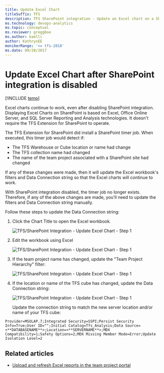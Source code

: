 ```yaml
---
title: Update Excel Chart
titleSuffix: TFS
description: TFS SharePoint integration - Update an Excel chart on a SharePoint site
ms.technology: devops-analytics
ms.topic: conceptual
ms.reviewer: greggboe
ms.author: kaelli
author: KathrynEE
monikerRange: '<= tfs-2018'
ms.date: 09/28/2017
---
```


# Update Excel Chart after SharePoint integration is disabled

[!INCLUDE [temp](../includes/about-sharepoint-deprecation.md)]

Excel charts continue to work, even after disabling SharePoint integration. Displaying Excel Charts on SharePoint is based on Excel, Office Online Server, and SQL Server Reporting and Analysis technologies. It doesn't require the TFS Extension for SharePoint to operate.

The TFS Extension for SharePoint did install a SharePoint timer job. When executed, this timer job would detect if:

* The TFS Warehouse or Cube location or name had change
* The TFS collection name had changed
* The name of the team project associated with a SharePoint site had changed

If any of these changes were made, then it will update the Excel workbook's filters and Data Connection string so that the Excel charts will continue to work.

With SharePoint integration disabled, the timer job no longer exists. Therefore, if any of the above changes are made, you'll need to update the filters and Data Connection string manually.

Follow these steps to update the Data Connection string:

1.  Click the Chart Title to open the Excel workbook.

    ![TFS/SharePoint Integration - Update Excel Chart - Step 1](./media/update-excel-chart-step-1-click-title.png)

2.  Edit the workbook using Excel

    ![TFS/SharePoint Integration - Update Excel Chart - Step 1](./media/update-excel-chart-step-2.png)

3.  If the team project name has changed, update the "Team Project Hierarchy" filter:

    ![TFS/SharePoint Integration - Update Excel Chart - Step 1](./media/update-excel-chart-step-3.png)

4.  If the location or name of the TFS cube has changed, update the Data Connection string:

    ![TFS/SharePoint Integration - Update Excel Chart - Step 1](./media/update-excel-chart-step-4.png)

    Update the connection string to match the new server location and/or name of your TFS cube:

```
Provider=MSOLAP.7;Integrated Security=SSPI;Persist Security Info=True;User ID="";Initial Catalog=Tfs_Analysis;Data Source=<**DATABASENAME**>;Location=<**SERVERNAME**>;MDX Compatibility=1;Safety Options=2;MDX Missing Member Mode=Error;Update Isolation Level=2
```

## Related articles

* [Upload and refresh Excel reports in the team project portal](../upload-refresh-excel-reports.md)
